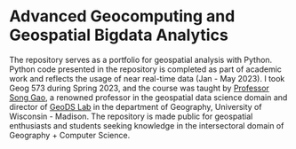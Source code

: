 # Advanced Geocomputing and Geospatial Bigdata Analytics
<p>The repository serves as a portfolio for geospatial analysis with Python. Python code presented in the repository is completed as part of academic work and reflects the usage of near real-time data (Jan - May 2023). I took Geog 573 during Spring 2023, and the course was taught by <a href = "https://geography.wisc.edu/staff/gao-song/"> Professor Song Gao</a>, a renowned professor in the geospatial data science domain and director of <a href = "https://geography.wisc.edu/geods/">GeoDS Lab</a> in the department of Geography, University of Wisconsin - Madison. The repository is made public for geospatial enthusiasts and students seeking knowledge in the intersectoral domain of Geography + Computer Science.</p>
